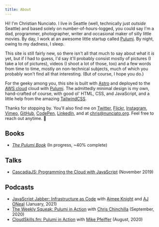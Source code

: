 ```yaml
---
title: About
---
```


Hi! I'm Christian Nunciato. I live in Seattle (well, technically just _outside_ Seattle) and based solely on number-of-hours-logged, you could say I'm a dad, programmer, photographer, writer and occasional maker of silly little movies. By day, I work at an awesome little startup called [Pulumi](https://pulumi.com/). By night, owing to my dadness, I sleep.

This site is still fairly new, so there isn't all that much to say about what it _is_ yet, but if I had to guess, I'd say it'll probably consist mostly of pictures (I take a lot of pictures), videos (I shoot a lot of those, too) and a few words from time to time, mostly on non-technical subjects, much of which you probably won't find all that interesting. (But of course, I hope you do.)

For the geeky among you, this site is built with [Astro](https://astro.build/) and deployed to the [AWS cloud](https://aws.amazon.com/) cloud with [Pulumi](https://pulumi.io/). The admittedly minimal design is my own, hand-crafted of course, with good ol' HTML, CSS, and JavaScript, and a little help from the amazing [TailwindCSS](https://tailwindcss.com/).

Thanks for stopping by. You'll also find me on [Twitter](https://twitter.com/cnunciato), [Flickr](https://www.flickr.com/photos/cnunciato), [Instagram](https://www.instagram.com/cnunciato), [Vimeo](https://vimeo.com/cnunciato), [GitHub](https://github.com/cnunciato), [CodePen](https://codepen.io/cnunciato), [LinkedIn](https://linkedin.com/in/cnunciato), and at [chris@nunciato.org](mailto:chris@nunciato.org). Feel free to reach out anytime. 👋

## Books

-   [_The Pulumi Book_](https://leanpub.com/pulumi) (In progress, ~40% complete)

## Talks

-   [CascadiaJS: Programming the Cloud with JavaScript](https://2019.cascadiajs.com/speakers/christian-nunciato) (November 2019)

## Podcasts

-   [JavaScript Jabber: Infrastructure as Code](https://devchat.tv/js-jabber/jsj-466-infrastructure-as-code-with-christian-nunciato/) with [Aimee Knight](https://twitter.com/Aimee_Knight) and [AJ ONeal](https://twitter.com/coolaj86) (January, 2021)
-   [The Weekly Squeak: Pulumi in Action](https://anchor.fm/theweeklysqueak/episodes/Christian-Nunciato---Pulumi-in-Action-ejngvd) with [Chris Chinchilla](https://twitter.com/ChrisChinch) (September, 2020)
-   [CloudSkills.fm: Pulumi in Action](https://cloudskills.io/blog/episode-088) with [Mike Pfeiffer](https://twitter.com/mike_pfeiffer) (August, 2020)
